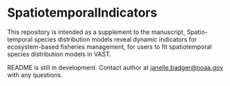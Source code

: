 # SpatiotemporalIndicators
This repository is intended as a supplement to the manuscript, Spatio-temporal species distribution models reveal dynamic indicators for ecosystem-based fisheries management, for users to fit spatiotemporal species distribution models in VAST. 

README is still in development. Contact author at janelle.badger@noaa.gov with any questions. 
